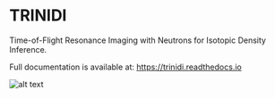 # TRINIDI
Time-of-Flight Resonance Imaging with Neutrons for Isotopic Density Inference.

Full documentation is available at: https://trinidi.readthedocs.io

![alt text](https://github.com/lanl/trinidi/blob/main/welcome.png?raw=true)
